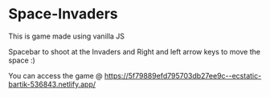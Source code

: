# Space-Invaders
 This is game made using vanilla JS
 
 Spacebar to shoot at the Invaders and 
 Right and left arrow keys to move the space :)

You can access the game @ 
https://5f79889efd795703db27ee9c--ecstatic-bartik-536843.netlify.app/
